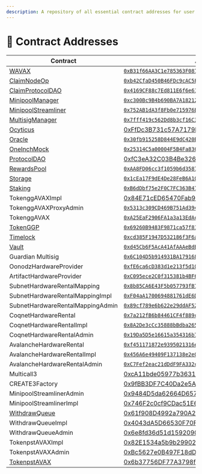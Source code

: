 ```yaml
---
description: A repository of all essential contract addresses for user reference.
---
```


# 📒 Contract Addresses

<table><thead><tr><th width="278.55555555555554">Contract</th><th>Addres</th></tr></thead><tbody><tr><td><a href="https://github.com/multisig-labs/gogopool/blob/main/contracts/contract/utils/WAVAX.sol">WAVAX</a></td><td><a href="https://snowtrace.io/address/0xB31f66AA3C1e785363F0875A1B74E27b85FD66c7"><code>0xB31f66AA3C1e785363F0875A1B74E27b85FD66c7</code></a></td></tr><tr><td><a href="https://github.com/multisig-labs/gogopool/blob/main/contracts/contract/ClaimNodeOp.sol">ClaimNodeOp</a></td><td><a href="https://snowtrace.io/address/0xb42CfaD450B46FDc9cAC5FBF14Bc2e6091AfC35c"><code>0xb42CfaD450B46FDc9cAC5FBF14Bc2e6091AfC35c</code></a></td></tr><tr><td><a href="https://github.com/multisig-labs/gogopool/blob/main/contracts/contract/ClaimProtocolDAO.sol">ClaimProtocolDAO</a></td><td><a href="https://snowtrace.io/address/0x4169CF88c7Ed811E6f6e61917c5b915BeA49476c"><code>0x4169CF88c7Ed811E6f6e61917c5b915BeA49476c</code></a></td></tr><tr><td><a href="https://github.com/multisig-labs/gogopool/blob/main/contracts/contract/MinipoolManager.sol">MinipoolManager</a></td><td><a href="https://snowtrace.io/address/0xc300Bc9B4b690BA7A182126299a0618eCe268Ee7"><code>0xc300Bc9B4b690BA7A182126299a0618eCe268Ee7</code></a></td></tr><tr><td><a href="https://github.com/multisig-labs/gogopool/blob/main/contracts/contract/MinipoolStreamliner.sol">MinipoolStreamliner</a></td><td><a href="https://snowtrace.io/address/0x752AB1dA3f8Fb0e715976BD5C3416a3A8E163aE1"><code>0x752AB1dA3f8Fb0e715976BD5C3416a3A8E163aE1</code></a></td></tr><tr><td><a href="https://github.com/multisig-labs/gogopool/blob/main/contracts/contract/MultisigManager.sol">MultisigManager</a></td><td><a href="https://snowtrace.io/address/0x7fff419c562Dd8b3cf16C335a01CDb37ea1B6a3B"><code>0x7fff419c562Dd8b3cf16C335a01CDb37ea1B6a3B</code></a></td></tr><tr><td><a href="https://github.com/multisig-labs/gogopool/blob/main/contracts/contract/Ocyticus.sol">Ocyticus</a></td><td><a href="https://snowtrace.io/address/0xFfDc3B731c57A7179b90FE7F5c2B5b87a5ad5542">0xFfDc3B731c57A7179b90FE7F5c2B5b87a5ad5542</a></td></tr><tr><td><a href="https://github.com/multisig-labs/gogopool/blob/main/contracts/contract/Oracle.sol">Oracle</a></td><td><a href="https://snowtrace.io/address/0x30fb915258D844E9dC420B2C3AA97420AEA16Db7"><code>0x30fb915258D844E9dC420B2C3AA97420AEA16Db7</code></a></td></tr><tr><td><a href="https://github.com/multisig-labs/gogopool/blob/main/contracts/contract/utils/OneInchMock.sol">OneInchMock</a></td><td><a href="https://snowtrace.io/address/0x25314C5a00004F5B4Fa83C82238Ab879f48B58aA"><code>0x25314C5a00004F5B4Fa83C82238Ab879f48B58aA</code></a></td></tr><tr><td><a href="https://github.com/multisig-labs/gogopool/blob/main/contracts/contract/ProtocolDAO.sol">ProtocolDAO</a></td><td><a href="https://snowtrace.io/address/0xfC3eA32C03B4Be326bcEd178431789F7e2D8051a">0xfC3eA32C03B4Be326bcEd178431789F7e2D8051a</a></td></tr><tr><td><a href="https://github.com/multisig-labs/gogopool/blob/main/contracts/contract/RewardsPool.sol">RewardsPool</a></td><td><a href="https://snowtrace.io/address/0xAA8FD06cc3f1059b6d35870Bbf625C1Bac7c1B1D"><code>0xAA8FD06cc3f1059b6d35870Bbf625C1Bac7c1B1D</code></a></td></tr><tr><td><a href="https://github.com/multisig-labs/gogopool/blob/main/contracts/contract/Storage.sol">Storage</a></td><td><a href="https://snowtrace.io/address/0x1cEa17F9dE4De28FeB6A102988E12D4B90DfF1a9"><code>0x1cEa17F9dE4De28FeB6A102988E12D4B90DfF1a9</code></a></td></tr><tr><td><a href="https://github.com/multisig-labs/gogopool/blob/main/contracts/contract/Staking.sol">Staking</a></td><td><a href="https://snowtrace.io/address/0xB6dDbf75e2F0C7FC363B47B84b5C03959526AecB"><code>0xB6dDbf75e2F0C7FC363B47B84b5C03959526AecB</code></a></td></tr><tr><td>TokenggAVAXImpl</td><td><a href="https://snowtrace.io/address/0x84E71cED65470Fab9D9D2d1a7Eab33e1ddcEb922">0x84E71cED65470Fab9D9D2d1a7Eab33e1ddcEb922</a></td></tr><tr><td>TokenggAVAXProxyAdmin</td><td><a href="https://snowtrace.io/address/0x5313c309CD469B751Ad3947568D65d4a70B247cF"><code>0x5313c309CD469B751Ad3947568D65d4a70B247cF</code></a></td></tr><tr><td>TokenggAVAX</td><td><a href="https://snowtrace.io/address/0xA25EaF2906FA1a3a13EdAc9B9657108Af7B703e3"><code>0xA25EaF2906FA1a3a13EdAc9B9657108Af7B703e3</code></a></td></tr><tr><td><a href="https://github.com/multisig-labs/gogopool/blob/main/contracts/contract/tokens/TokenGGP.sol">TokenGGP</a></td><td><a href="https://snowtrace.io/address/0x69260B9483F9871ca57f81A90D91E2F96c2Cd11d"><code>0x69260B9483F9871ca57f81A90D91E2F96c2Cd11d</code></a></td></tr><tr><td><a href="https://github.com/multisig-labs/gogopool/blob/main/contracts/contract/Timelock.sol">Timelock</a></td><td><a href="https://snowtrace.io/address/0xcd385F1947D532186f3F6aaa93966E3e9C14af41"><code>0xcd385F1947D532186f3F6aaa93966E3e9C14af41</code></a></td></tr><tr><td><a href="https://github.com/multisig-labs/gogopool/blob/main/contracts/contract/Vault.sol">Vault</a></td><td><a href="https://snowtrace.io/address/0xd45Cb6F5AcA41AfAAAeBdBE4EFBA49c1bC41E6BA"><code>0xd45Cb6F5AcA41AfAAAeBdBE4EFBA49c1bC41E6BA</code></a></td></tr><tr><td>Guardian Multisig</td><td><a href="https://snowtrace.io/address/0x6C104D5b914931BA179168d63739A297Dc29bCF3"><code>0x6C104D5b914931BA179168d63739A297Dc29bCF3</code></a></td></tr><tr><td>OonodzHardwareProvider</td><td><a href="https://snowtrace.io/address/0xfE6ca6cD383d1e213f5d1015dD0BB35275E8Fe3E"><code>0xfE6ca6cD383d1e213f5d1015dD0BB35275E8Fe3E</code></a></td></tr><tr><td>ArtifactHardwareProvider</td><td><a href="https://snowtrace.io/address/0xC095ece2C0f315381b4BF6De169FbC219B24194C"><code>0xC095ece2C0f315381b4BF6De169FbC219B24194C</code></a></td></tr><tr><td>SubnetHardwareRentalMapping</td><td><a href="https://snowtrace.io/address/0x8b85CA6E43F5b057793fB7567b4b4667dFf33d0B"><code>0x8b85CA6E43F5b057793fB7567b4b4667dFf33d0B</code></a></td></tr><tr><td>SubnetHardwareRentalMappingImpl</td><td><a href="https://snowtrace.io/address/0xF04aA1700694881761dE6D1CC1C490102FF8A9ed"><code>0xF04aA1700694881761dE6D1CC1C490102FF8A9ed</code></a></td></tr><tr><td>SubnetHardwareRentalMappingAdmin</td><td><a href="https://snowtrace.io/address/0x89cf789e6b622e29ddAF5283cC0C2B1301b9b64D"><code>0x89cf789e6b622e29ddAF5283cC0C2B1301b9b64D</code></a></td></tr><tr><td>CoqnetHardwareRental</td><td><a href="https://snowtrace.io/address/0x7a212fB6b84461CF4f889caB42Ff9E856dB9a6dC"><code>0x7a212fB6b84461CF4f889caB42Ff9E856dB9a6dC</code></a></td></tr><tr><td>CoqnetHardwareRentalImpl</td><td><a href="https://snowtrace.io/address/0x8A2De3cCc35888bBdba2650cF10417B2089Ac366"><code>0x8A2De3cCc35888bBdba2650cF10417B2089Ac366</code></a></td></tr><tr><td>CoqnetHardwareRentalAdmin</td><td><a href="https://snowtrace.io/address/0x19Da5D5e16615a354316b792EF91D2dd43d439F4"><code>0x19Da5D5e16615a354316b792EF91D2dd43d439F4</code></a></td></tr><tr><td>AvalancheHardwareRental</td><td><a href="https://snowtrace.io/address/0xf451171872e9395021316e44D9f5475C90e27848"><code>0xf451171872e9395021316e44D9f5475C90e27848</code></a></td></tr><tr><td>AvalancheHardwareRentalImpl</td><td><a href="https://snowtrace.io/address/0x456A6e49409F137138e2e0255368a3a37876e87B"><code>0x456A6e49409F137138e2e0255368a3a37876e87B</code></a></td></tr><tr><td>AvalancheHardwareRentalAdmin</td><td><a href="https://snowtrace.io/address/0xC7Fef2eac21dDdF9FA332c1fF4cf208599d7A6c6"><code>0xC7Fef2eac21dDdF9FA332c1fF4cf208599d7A6c6</code></a></td></tr><tr><td>Multicall3</td><td><a href="https://snowtrace.io/address/0xcA11bde05977b3631167028862bE2a173976CA11">0xcA11bde05977b3631167028862bE2a173976CA11</a></td></tr><tr><td>CREATE3Factory</td><td><a href="https://snowtrace.io/address/0x9fBB3DF7C40Da2e5A0dE984fFE2CCB7C47cd0ABf">0x9fBB3DF7C40Da2e5A0dE984fFE2CCB7C47cd0ABf</a></td></tr><tr><td>MinipoolStreamlinerAdmin</td><td><a href="https://snowtrace.io/address/0x9484D5da62664D65744De5D2C148c0Ee89416C71">0x9484D5da62664D65744De5D2C148c0Ee89416C71</a></td></tr><tr><td>MinipoolStreamlinerImpl</td><td><a href="https://snowtrace.io/address/0x9484D5da62664D65744De5D2C148c0Ee89416C71">0x746F2c0cf9CDac51E6AA7BC7020F9FDa6ac1ecD8</a></td></tr><tr><td><a href="https://github.com/multisig-labs/gogopool/blob/main/contracts/contract/WithdrawQueue.sol">WithdrawQueue</a></td><td><a href="https://snowtrace.io/address/0x61f908D4992a790A2792D3C36850B4b9eB5849A3">0x61f908D4992a790A2792D3C36850B4b9eB5849A3</a></td></tr><tr><td>WithdrawQueueImpl</td><td><a href="https://snowtrace.io/address/0x4043dA5D66530F70F2ae1dfbEa13D02051b45E6e">0x4043dA5D66530F70F2ae1dfbEa13D02051b45E6e</a></td></tr><tr><td>WithdrawQueueAdmin</td><td><a href="https://snowtrace.io/address/0x6e8fd36d51d159209054dADda7f87Aa4e1aED940">0x6e8fd36d51d159209054dADda7f87Aa4e1aED940</a></td></tr><tr><td>TokenpstAVAXImpl</td><td><a href="https://snowtrace.io/address/0x82E1534a5b9b299028e8939A2Aef5bCBC079B241">0x82E1534a5b9b299028e8939A2Aef5bCBC079B241</a></td></tr><tr><td>TokenpstAVAXAdmin</td><td><a href="https://snowtrace.io/address/0xBc5627e0B497F18dD4a321f57f4D43C1E0E9e190">0xBc5627e0B497F18dD4a321f57f4D43C1E0E9e190</a></td></tr><tr><td><a href="https://github.com/multisig-labs/gogopool/blob/main/contracts/contract/tokens/TokenpstAVAX.sol">TokenpstAVAX</a></td><td><a href="https://snowtrace.io/address/0x6b37756DF77A3798fd4F1476eF48C62bE7e5aAF8">0x6b37756DF77A3798fd4F1476eF48C62bE7e5aAF8</a></td></tr></tbody></table>
